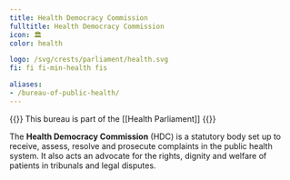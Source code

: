 ```yaml
---
title: Health Democracy Commission
fulltitle: Health Democracy Commission
icon: 🏛️
color: health

logo: /svg/crests/parliament/health.svg
fi: fi fi-min-health fis

aliases:
- /bureau-of-public-health/
---
```

{{<note series>}}
 This bureau is part of the [[Health Parliament]]
{{</note>}}

The <span class="fi fi-min-health fis"></span> **Health Democracy Commission** (HDC) is a statutory body set up to receive, assess, resolve and prosecute complaints in the public health system. It also acts an advocate for the rights, dignity and welfare of patients in tribunals and legal disputes.
